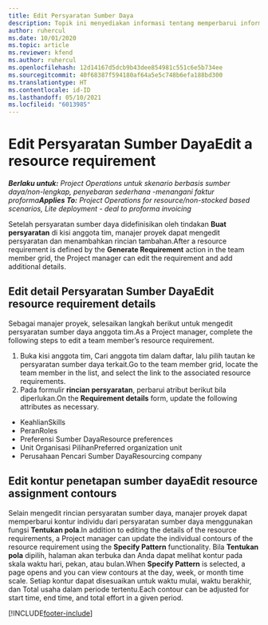```yaml
---
title: Edit Persyaratan Sumber Daya
description: Topik ini menyediakan informasi tentang memperbarui informasi persyaratan sumber daya.
author: ruhercul
ms.date: 10/01/2020
ms.topic: article
ms.reviewer: kfend
ms.author: ruhercul
ms.openlocfilehash: 12d14167d5dcb9b43dee854981c551c6e5b734ee
ms.sourcegitcommit: 40f68387f594180af64a5e5c748b6efa188bd300
ms.translationtype: HT
ms.contentlocale: id-ID
ms.lasthandoff: 05/10/2021
ms.locfileid: "6013985"
---
```

# <a name="edit-a-resource-requirement"></a><span data-ttu-id="6fc70-103">Edit Persyaratan Sumber Daya</span><span class="sxs-lookup"><span data-stu-id="6fc70-103">Edit a resource requirement</span></span>

<span data-ttu-id="6fc70-104">_**Berlaku untuk:** Project Operations untuk skenario berbasis sumber daya/non-lengkap, penyebaran sederhana -menangani faktur proforma_</span><span class="sxs-lookup"><span data-stu-id="6fc70-104">_**Applies To:** Project Operations for resource/non-stocked based scenarios, Lite deployment - deal to proforma invoicing_</span></span>

<span data-ttu-id="6fc70-105">Setelah persyaratan sumber daya didefinisikan oleh tindakan **Buat persyaratan** di kisi anggota tim, manajer proyek dapat mengedit persyaratan dan menambahkan rincian tambahan.</span><span class="sxs-lookup"><span data-stu-id="6fc70-105">After a resource requirement is defined by the **Generate Requirement** action in the team member grid, the Project manager can edit the requirement and add additional details.</span></span>

## <a name="edit-resource-requirement-details"></a><span data-ttu-id="6fc70-106">Edit detail Persyaratan Sumber Daya</span><span class="sxs-lookup"><span data-stu-id="6fc70-106">Edit resource requirement details</span></span>

<span data-ttu-id="6fc70-107">Sebagai manajer proyek, selesaikan langkah berikut untuk mengedit persyaratan sumber daya anggota tim.</span><span class="sxs-lookup"><span data-stu-id="6fc70-107">As a Project manager, complete the following steps to edit a team member’s resource requirement.</span></span>

1. <span data-ttu-id="6fc70-108">Buka kisi anggota tim, Cari anggota tim dalam daftar, lalu pilih tautan ke persyaratan sumber daya terkait.</span><span class="sxs-lookup"><span data-stu-id="6fc70-108">Go to the team member grid, locate the team member in the list, and select the link to the associated resource requirements.</span></span>
2. <span data-ttu-id="6fc70-109">Pada formulir **rincian persyaratan**, perbarui atribut berikut bila diperlukan.</span><span class="sxs-lookup"><span data-stu-id="6fc70-109">On the **Requirement details** form, update the following attributes as necessary.</span></span>

- <span data-ttu-id="6fc70-110">Keahlian</span><span class="sxs-lookup"><span data-stu-id="6fc70-110">Skills</span></span>
- <span data-ttu-id="6fc70-111">Peran</span><span class="sxs-lookup"><span data-stu-id="6fc70-111">Roles</span></span>
- <span data-ttu-id="6fc70-112">Preferensi Sumber Daya</span><span class="sxs-lookup"><span data-stu-id="6fc70-112">Resource preferences</span></span>
- <span data-ttu-id="6fc70-113">Unit Organisasi Pilihan</span><span class="sxs-lookup"><span data-stu-id="6fc70-113">Preferred organization unit</span></span>
- <span data-ttu-id="6fc70-114">Perusahaan Pencari Sumber Daya</span><span class="sxs-lookup"><span data-stu-id="6fc70-114">Resourcing company</span></span>

## <a name="edit-resource-assignment-contours"></a><span data-ttu-id="6fc70-115">Edit kontur penetapan sumber daya</span><span class="sxs-lookup"><span data-stu-id="6fc70-115">Edit resource assignment contours</span></span>

<span data-ttu-id="6fc70-116">Selain mengedit rincian persyaratan sumber daya, manajer proyek dapat memperbarui kontur individu dari persyaratan sumber daya menggunakan fungsi **Tentukan pola**.</span><span class="sxs-lookup"><span data-stu-id="6fc70-116">In addition to editing the details of the resource requirements, a Project manager can update the individual contours of the resource requirement using the **Specify Pattern** functionality.</span></span> <span data-ttu-id="6fc70-117">Bila **Tentukan pola** dipilih, halaman akan terbuka dan Anda dapat melihat kontur pada skala waktu hari, pekan, atau bulan.</span><span class="sxs-lookup"><span data-stu-id="6fc70-117">When **Specify Pattern** is selected, a page opens and you can view contours at the day, week, or month time scale.</span></span> <span data-ttu-id="6fc70-118">Setiap kontur dapat disesuaikan untuk waktu mulai, waktu berakhir, dan Total usaha dalam periode tertentu.</span><span class="sxs-lookup"><span data-stu-id="6fc70-118">Each contour can be adjusted for start time, end time, and total effort in a given period.</span></span>

[!INCLUDE[footer-include](../includes/footer-banner.md)]